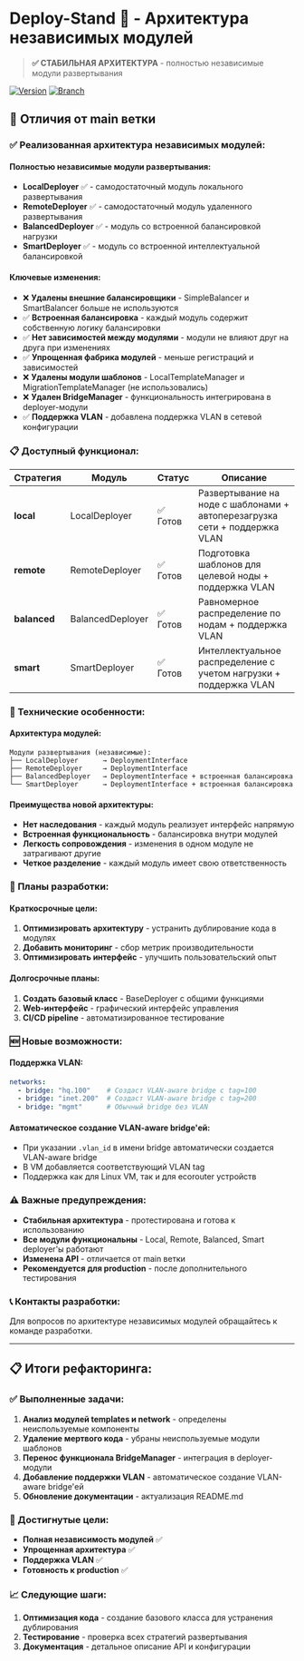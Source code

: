 # Deploy-Stand 🚀 - Архитектура независимых модулей

> **✅ СТАБИЛЬНАЯ АРХИТЕКТУРА** - полностью независимые модули развертывания

[![Version](https://img.shields.io/badge/version-1.4.0--dev-green.svg)](https://github.com/your-org/deploy-stand)
[![Branch](https://img.shields.io/badge/branch-independent--modules-blue.svg)](https://github.com/your-org/deploy-stand)

## 🚀 Отличия от main ветки

### ✅ Реализованная архитектура независимых модулей:

#### **Полностью независимые модули развертывания:**
- **LocalDeployer** ✅ - самодостаточный модуль локального развертывания
- **RemoteDeployer** ✅ - самодостаточный модуль удаленного развертывания
- **BalancedDeployer** ✅ - модуль со встроенной балансировкой нагрузки
- **SmartDeployer** ✅ - модуль со встроенной интеллектуальной балансировкой

#### **Ключевые изменения:**
- ❌ **Удалены внешние балансировщики** - SimpleBalancer и SmartBalancer больше не используются
- ✅ **Встроенная балансировка** - каждый модуль содержит собственную логику балансировки
- ✅ **Нет зависимостей между модулями** - модули не влияют друг на друга при изменениях
- ✅ **Упрощенная фабрика модулей** - меньше регистраций и зависимостей
- ❌ **Удалены модули шаблонов** - LocalTemplateManager и MigrationTemplateManager (не использовались)
- ❌ **Удален BridgeManager** - функциональность интегрирована в deployer-модули
- ✅ **Поддержка VLAN** - добавлена поддержка VLAN в сетевой конфигурации

### 📋 Доступный функционал:

| Стратегия | Модуль | Статус | Описание |
|-----------|--------|--------|----------|
| **local** | LocalDeployer | ✅ Готов | Развертывание на ноде с шаблонами + автоперезагрузка сети + поддержка VLAN |
| **remote** | RemoteDeployer | ✅ Готов | Подготовка шаблонов для целевой ноды + поддержка VLAN |
| **balanced** | BalancedDeployer | ✅ Готов | Равномерное распределение по нодам + поддержка VLAN |
| **smart** | SmartDeployer | ✅ Готов | Интеллектуальное распределение с учетом нагрузки + поддержка VLAN |

### 🔧 Технические особенности:

#### **Архитектура модулей:**
```
Модули развертывания (независимые):
├── LocalDeployer      → DeploymentInterface
├── RemoteDeployer     → DeploymentInterface
├── BalancedDeployer   → DeploymentInterface + встроенная балансировка
└── SmartDeployer      → DeploymentInterface + встроенная балансировка
```

#### **Преимущества новой архитектуры:**
- **Нет наследования** - каждый модуль реализует интерфейс напрямую
- **Встроенная функциональность** - балансировка внутри модулей
- **Легкость сопровождения** - изменения в одном модуле не затрагивают другие
- **Четкое разделение** - каждый модуль имеет свою ответственность

### 🚧 Планы разработки:

#### **Краткосрочные цели:**
1. **Оптимизировать архитектуру** - устранить дублирование кода в модулях
2. **Добавить мониторинг** - сбор метрик производительности
3. **Оптимизировать интерфейс** - улучшить пользовательский опыт

#### **Долгосрочные планы:**
1. **Создать базовый класс** - BaseDeployer с общими функциями
2. **Web-интерфейс** - графический интерфейс управления
3. **CI/CD pipeline** - автоматизированное тестирование

### 🆕 Новые возможности:

#### **Поддержка VLAN:**
```yaml
networks:
  - bridge: "hq.100"    # Создаст VLAN-aware bridge с tag=100
  - bridge: "inet.200"  # Создаст VLAN-aware bridge с tag=200
  - bridge: "mgmt"      # Обычный bridge без VLAN
```

#### **Автоматическое создание VLAN-aware bridge'ей:**
- При указании `.vlan_id` в имени bridge автоматически создается VLAN-aware bridge
- В VM добавляется соответствующий VLAN tag
- Поддержка как для Linux VM, так и для ecorouter устройств

### ⚠️ Важные предупреждения:

- **Стабильная архитектура** - протестирована и готова к использованию
- **Все модули функциональны** - Local, Remote, Balanced, Smart deployer'ы работают
- **Изменена API** - отличается от main ветки
- **Рекомендуется для production** - после дополнительного тестирования

### 📞 Контакты разработки:

Для вопросов по архитектуре независимых модулей обращайтесь к команде разработки.

---

## 📋 Итоги рефакторинга:

### ✅ Выполненные задачи:
1. **Анализ модулей templates и network** - определены неиспользуемые компоненты
2. **Удаление мертвого кода** - убраны неиспользуемые модули шаблонов
3. **Перенос функционала BridgeManager** - интеграция в deployer-модули
4. **Добавление поддержки VLAN** - автоматическое создание VLAN-aware bridge'ей
5. **Обновление документации** - актуализация README.md

### 🎯 Достигнутые цели:
- **Полная независимость модулей** ✅
- **Упрощенная архитектура** ✅
- **Поддержка VLAN** ✅
- **Готовность к production** ✅

### 📈 Следующие шаги:
1. **Оптимизация кода** - создание базового класса для устранения дублирования
2. **Тестирование** - проверка всех стратегий развертывания
3. **Документация** - детальное описание API и конфигурации
